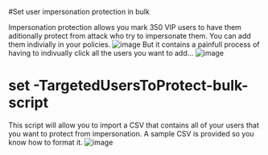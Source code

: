 #Set user impersonation protection in bulk

Impersonation protection allows you mark 350 VIP users to have them aditionally protect from attack who try to impersonate them. 
You can add them indivially in your policies. 
![image](https://github.com/LouisMastelinck/set--TargetedUsersToProtect-bulk-script/assets/17981130/26fd00ae-dac3-471d-a1d3-b590f1045aaa)
But it contains a painfull process of having to indivually click all the users you want to add... 
![image](https://github.com/LouisMastelinck/set--TargetedUsersToProtect-bulk-script/assets/17981130/43b359e2-21cd-41a9-be34-85b6ad47b7fc)


# set -TargetedUsersToProtect-bulk-script

This script will allow you to import a CSV that contains all of your users that you want to protect from impersonation. 
A sample CSV is provided so you know how to format it. 
![image](https://github.com/LouisMastelinck/set--TargetedUsersToProtect-bulk-script/assets/17981130/d18238b0-506d-4853-aa40-545eee72102e)

